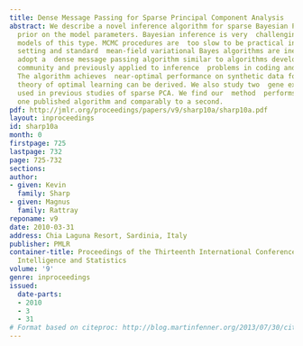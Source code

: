 ```yaml
---
title: Dense Message Passing for Sparse Principal Component Analysis
abstract: We describe a novel inference algorithm for sparse Bayesian PCA with a  zero-norm
  prior on the model parameters. Bayesian inference is very  challenging in probabilistic
  models of this type. MCMC procedures are  too slow to be practical in a very high-dimensional
  setting and standard  mean-field variational Bayes algorithms are ineffective.  We
  adopt a  dense message passing algorithm similar to algorithms developed in the  statistical  physics
  community and previously applied to inference  problems in coding and sparse classification.
  The algorithm achieves  near-optimal performance on synthetic data for which a statistical  mechanics
  theory of optimal learning can be derived. We also study two  gene expression datasets
  used in previous studies of sparse PCA. We find our  method  performs better than
  one published algorithm and comparably to a second.
pdf: http://jmlr.org/proceedings/papers/v9/sharp10a/sharp10a.pdf
layout: inproceedings
id: sharp10a
month: 0
firstpage: 725
lastpage: 732
page: 725-732
sections: 
author:
- given: Kevin
  family: Sharp
- given: Magnus
  family: Rattray
reponame: v9
date: 2010-03-31
address: Chia Laguna Resort, Sardinia, Italy
publisher: PMLR
container-title: Proceedings of the Thirteenth International Conference on Artificial
  Intelligence and Statistics
volume: '9'
genre: inproceedings
issued:
  date-parts:
  - 2010
  - 3
  - 31
# Format based on citeproc: http://blog.martinfenner.org/2013/07/30/citeproc-yaml-for-bibliographies/
---
```

